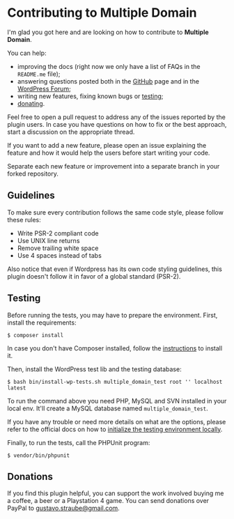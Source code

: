 # Contributing to Multiple Domain

I'm glad you got here and are looking on how to contribute to **Multiple Domain**.

You can help:

* improving the docs (right now we only have a list of FAQs in the `README.me` file);
* answering questions posted both in the [GitHub](https://github.com/straube/multiple-domain/issues) page
    and in the [WordPress Forum](https://wordpress.org/support/plugin/multiple-domain/);
* writing new features, fixing known bugs or [testing](#testing);
* [donating](#donations).

Feel free to open a pull request to address any of the issues reported by the plugin users. In case you have questions
on how to fix or the best approach, start a discussion on the appropriate thread.

If you want to add a new feature, please open an issue explaining the feature and how it would help the users before
start writing your code.

Separate each new feature or improvement into a separate branch in your forked repository.

## Guidelines

To make sure every contribution follows the same code style, please follow these rules:

* Write PSR-2 compliant code
* Use UNIX line returns
* Remove trailing white space
* Use 4 spaces instead of tabs

Also notice that even if Wordpress has its own code styling guidelines, this plugin doesn't follow it in favor of a
global standard (PSR-2).

## Testing

Before running the tests, you may have to prepare the environment. First, install the requirements:

```
$ composer install
```

In case you don't have Composer installed, follow the [instructions](https://getcomposer.org/doc/00-intro.md) to
install it.

Then, install the WordPress test lib and the testing database:

```
$ bash bin/install-wp-tests.sh multiple_domain_test root '' localhost latest
```

To run the command above you need PHP, MySQL and SVN installed in your local env. It'll create a MySQL database named
`multiple_domain_test`.

If you have any trouble or need more details on what are the options, please refer to the official docs on how to
[initialize the testing environment locally](https://make.wordpress.org/cli/handbook/plugin-unit-tests/#running-tests-locally).

Finally, to run the tests, call the PHPUnit program:

```
$ vendor/bin/phpunit
```

## Donations

If you find this plugin helpful, you can support the work involved buying me a coffee, a beer or a Playstation 4 game.
You can send donations over PayPal to gustavo.straube@gmail.com.
